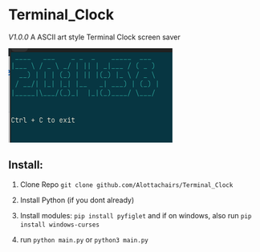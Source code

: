 # Terminal_Clock
*V1.0.0*
A ASCII art style Terminal Clock screen saver


![Example:](ScreenShot.png)

## Install:

1. Clone Repo
`git clone github.com/Alottachairs/Terminal_Clock`

2. Install Python (if you dont already)

3. Install modules:
`pip install pyfiglet` and if on windows, also run `pip install windows-curses`

4. run
`python main.py` or `python3 main.py`
